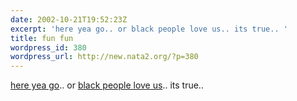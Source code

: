 ```yaml
---
date: 2002-10-21T19:52:23Z
excerpt: 'here yea go.. or black people love us.. its true.. '
title: fun fun
wordpress_id: 380
wordpress_url: http://new.nata2.org/?p=380
---
```


<a href="http://www.uzinagaz.com/?entry_point=nuderunner">here yea go</a>.. or <a href="http://www.blackpeopleloveus.com/">black people love us</a>.. its true.. 
